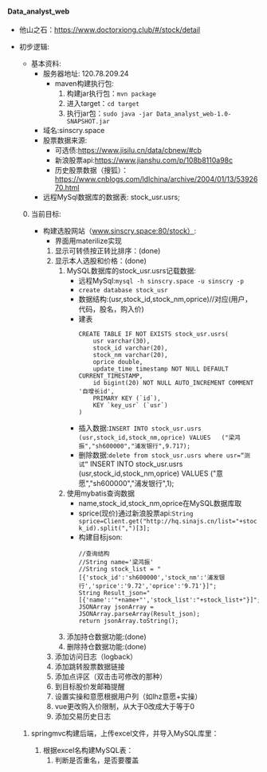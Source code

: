 #### Data_analyst_web

* 他山之石：https://www.doctorxiong.club/#/stock/detail

* 初步逻辑:
	* 基本资料:
		* 服务器地址: 120.78.209.24
			* maven构建执行包:
				1. 构建jar执行包：`mvn package`
				2. 进入target：`cd target`
				3. 执行jar包：`sudo java -jar Data_analyst_web-1.0-SNAPSHOT.jar`
		* 域名:sinscry.space
		* 股票数据来源:
			* 可选债:https://www.jisilu.cn/data/cbnew/#cb
			* 新浪股票api:https://www.jianshu.com/p/108b8110a98c
			* 历史股票数据（搜狐）：https://www.cnblogs.com/ldlchina/archive/2004/01/13/5392670.html
		* 远程MySql数据库的数据表: stock_usr.usrs;
	0. 当前目标:
		* 构建选股网站（www.sinscry.space:80/stock）:
			* 界面用materilize实现
			1. 显示可转债按正转比排序：(done)
			2. 显示本人选股和价格：(done)
			    1. MySQL数据库的stock_usr.usrs记载数据:
					* 远程MySql:`mysql -h sinscry.space -u sinscry -p`
			        * `create database stock_usr`
			        * 数据结构:(usr,stock_id,stock_nm,oprice)//对应(用户，代码，股名，购入价)
		            * 建表	        
						```
						CREATE TABLE IF NOT EXISTS stock_usr.usrs(
							usr varchar(30),
							stock_id varchar(20),
							stock_nm varchar(20),
							oprice double,
							update_time timestamp NOT NULL DEFAULT CURRENT_TIMESTAMP,
							id bigint(20) NOT NULL AUTO_INCREMENT COMMENT '自增长id',
							PRIMARY KEY (`id`),
							KEY `key_usr` (`usr`)
						)
						```   
                   * 插入数据:`INSERT INTO stock_usr.usrs (usr,stock_id,stock_nm,oprice) VALUES   ("梁鸿振","sh600000","浦发银行",9.717);`
				   * 删除数据:`delete from stock_usr.usrs where usr=“测试”`
				   INSERT INTO stock_usr.usrs (usr,stock_id,stock_nm,oprice) VALUES   ("意愿","sh600000","浦发银行",1);
				2. 使用mybatis查询数据
					* name,stock_id,stock_nm,oprice在MySQL数据库取
					* sprice(现价)通过新浪股票api:`String sprice=Client.get("http://hq.sinajs.cn/list="+stock_id).split(",")[3];`
					* 构建目标json:
						```
						//查询结构
						//String name='梁鸿振'
						//String stock_list = "[{'stock_id':'sh600000','stock_nm':'浦发银行','sprice':'9.72','oprice':'9.71'}]";
						String Result_json="[{'name':'"+name+"','stock_list':"+stock_list+"}]";
						JSONArray jsonArray = JSONArray.parseArray(Result_json);
						return jsonArray.toString();
						```
				3. 添加持仓数据功能:(done)
				4. 删除持仓数据功能:(done)
			3. 添加访问日志（logback）
			4. 添加跳转股票数据链接
			5. 添加点评区（双击击可修改的那种）
			6. 到目标股价发邮箱提醒
			7. 设置实操和意愿根据用户列（如lhz意愿+实操）
			8. vue更改购入价限制，从大于0改成大于等于0
			9. 添加交易历史日志
					
				
				
				
	1. springmvc构建后端，上传excel文件，并导入MySQL库里：
		1. 根据excel名构建MySQL表：
			1. 判断是否重名，是否要覆盖
			
	